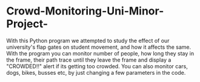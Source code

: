 # Crowd-Monitoring-Uni-Minor-Project-
With this Python program we attempted to study the effect of our university's flap gates on student movement, and how it affects the same. With the program you can monitor number of people, how long they stay in the frame, their path trace until they leave the frame and display a "CROWDED!!" alert if its getting too crowded.
 You can also monitor cars, dogs, bikes, busses etc, by just changing a few parameters in the code.
